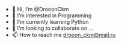 - 👋 Hi, I’m @DrooonCkm
- 👀 I’m interested in Programming
- 🌱 I’m currently learning Python
- 💞️ I’m looking to collaborate on ...
- 📫 How to reach me drooon_ckm@mail.ru

<!---
DrooonCkm/DrooonCkm is a ✨ special ✨ repository because its `README.md` (this file) appears on your GitHub profile.
You can click the Preview link to take a look at your changes.
--->
